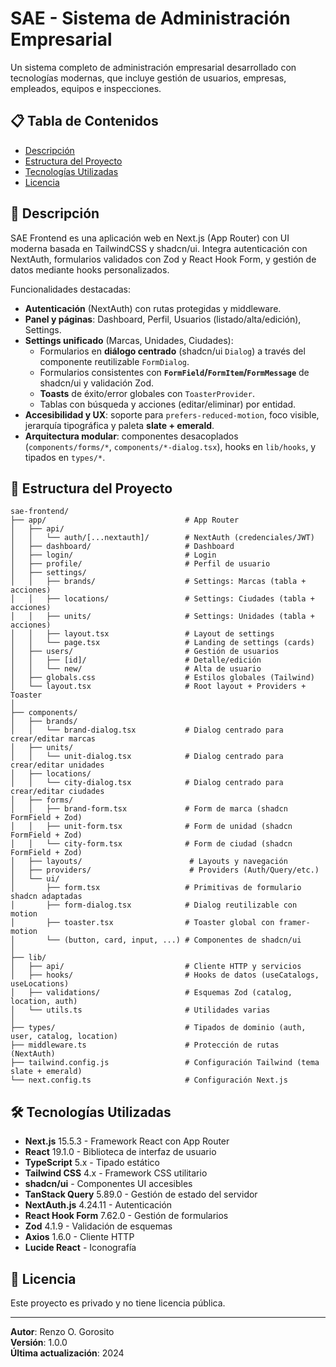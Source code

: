 # SAE - Sistema de Administración Empresarial

Un sistema completo de administración empresarial desarrollado con tecnologías modernas, que incluye gestión de usuarios, empresas, empleados, equipos e inspecciones.

## 📋 Tabla de Contenidos

- [Descripción](#-descripción)
- [Estructura del Proyecto](#-estructura-del-proyecto)
- [Tecnologías Utilizadas](#-tecnologías-utilizadas)
- [Licencia](#-licencia)

## 🚀 Descripción

SAE Frontend es una aplicación web en Next.js (App Router) con UI moderna basada en TailwindCSS y shadcn/ui. Integra autenticación con NextAuth, formularios validados con Zod y React Hook Form, y gestión de datos mediante hooks personalizados.

Funcionalidades destacadas:

- **Autenticación** (NextAuth) con rutas protegidas y middleware.
- **Panel y páginas**: Dashboard, Perfil, Usuarios (listado/alta/edición), Settings.
- **Settings unificado** (Marcas, Unidades, Ciudades):
  - Formularios en **diálogo centrado** (shadcn/ui `Dialog`) a través del componente reutilizable `FormDialog`.
  - Formularios consistentes con **`FormField`/`FormItem`/`FormMessage`** de shadcn/ui y validación Zod.
  - **Toasts** de éxito/error globales con `ToasterProvider`.
  - Tablas con búsqueda y acciones (editar/eliminar) por entidad.
- **Accesibilidad y UX**: soporte para `prefers-reduced-motion`, foco visible, jerarquía tipográfica y paleta **slate + emerald**.
- **Arquitectura modular**: componentes desacoplados (`components/forms/*`, `components/*-dialog.tsx`), hooks en `lib/hooks`, y tipados en `types/*`.

## 📁 Estructura del Proyecto

```
sae-frontend/
├── app/                               # App Router
│   ├── api/
│   │   └── auth/[...nextauth]/        # NextAuth (credenciales/JWT)
│   ├── dashboard/                     # Dashboard
│   ├── login/                         # Login
│   ├── profile/                       # Perfil de usuario
│   ├── settings/
│   │   ├── brands/                    # Settings: Marcas (tabla + acciones)
│   │   ├── locations/                 # Settings: Ciudades (tabla + acciones)
│   │   ├── units/                     # Settings: Unidades (tabla + acciones)
│   │   ├── layout.tsx                 # Layout de settings
│   │   └── page.tsx                   # Landing de settings (cards)
│   ├── users/                         # Gestión de usuarios
│   │   ├── [id]/                      # Detalle/edición
│   │   └── new/                       # Alta de usuario
│   ├── globals.css                    # Estilos globales (Tailwind)
│   └── layout.tsx                     # Root layout + Providers + Toaster
│
├── components/
│   ├── brands/
│   │   └── brand-dialog.tsx           # Dialog centrado para crear/editar marcas
│   ├── units/
│   │   └── unit-dialog.tsx            # Dialog centrado para crear/editar unidades
│   ├── locations/
│   │   └── city-dialog.tsx            # Dialog centrado para crear/editar ciudades
│   ├── forms/
│   │   ├── brand-form.tsx             # Form de marca (shadcn FormField + Zod)
│   │   ├── unit-form.tsx              # Form de unidad (shadcn FormField + Zod)
│   │   └── city-form.tsx              # Form de ciudad (shadcn FormField + Zod)
│   ├── layouts/                        # Layouts y navegación
│   ├── providers/                      # Providers (Auth/Query/etc.)
│   └── ui/
│       ├── form.tsx                   # Primitivas de formulario shadcn adaptadas
│       ├── form-dialog.tsx            # Dialog reutilizable con motion
│       ├── toaster.tsx                # Toaster global con framer-motion
│       └── (button, card, input, ...) # Componentes de shadcn/ui
│
├── lib/
│   ├── api/                           # Cliente HTTP y servicios
│   ├── hooks/                         # Hooks de datos (useCatalogs, useLocations)
│   ├── validations/                   # Esquemas Zod (catalog, location, auth)
│   └── utils.ts                       # Utilidades varias
│
├── types/                             # Tipados de dominio (auth, user, catalog, location)
├── middleware.ts                      # Protección de rutas (NextAuth)
├── tailwind.config.js                 # Configuración Tailwind (tema slate + emerald)
└── next.config.ts                     # Configuración Next.js
```

## 🛠 Tecnologías Utilizadas

- **Next.js** 15.5.3 - Framework React con App Router
- **React** 19.1.0 - Biblioteca de interfaz de usuario
- **TypeScript** 5.x - Tipado estático
- **Tailwind CSS** 4.x - Framework CSS utilitario
- **shadcn/ui** - Componentes UI accesibles
- **TanStack Query** 5.89.0 - Gestión de estado del servidor
- **NextAuth.js** 4.24.11 - Autenticación
- **React Hook Form** 7.62.0 - Gestión de formularios
- **Zod** 4.1.9 - Validación de esquemas
- **Axios** 1.6.0 - Cliente HTTP
- **Lucide React** - Iconografía

## 📄 Licencia

Este proyecto es privado y no tiene licencia pública.

---

**Autor**: Renzo O. Gorosito  
**Versión**: 1.0.0  
**Última actualización**: 2024
